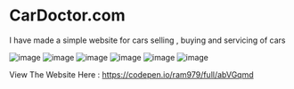 # CarDoctor.com
I have made a simple website for cars selling , buying and servicing of cars 

![image](https://user-images.githubusercontent.com/79743814/155136026-05f028f2-e413-4471-a3ab-3ed0ad8c1db4.png)
![image](https://user-images.githubusercontent.com/79743814/155136046-94cd0242-e4ed-4347-a5a9-3eeed5a2b539.png)
![image](https://user-images.githubusercontent.com/79743814/155136077-bc4caa5e-2c02-410c-9523-fed09202f55e.png)
![image](https://user-images.githubusercontent.com/79743814/155136090-52aae337-c052-4d9e-917b-cbd96063d09c.png)
![image](https://user-images.githubusercontent.com/79743814/155136108-4fc826aa-a02a-4ce5-ba23-e60c609ddad7.png)
![image](https://user-images.githubusercontent.com/79743814/155136123-6558978b-af4f-4d00-a579-ecc819f9f6a0.png)

View The Website Here : https://codepen.io/ram979/full/abVGqmd
